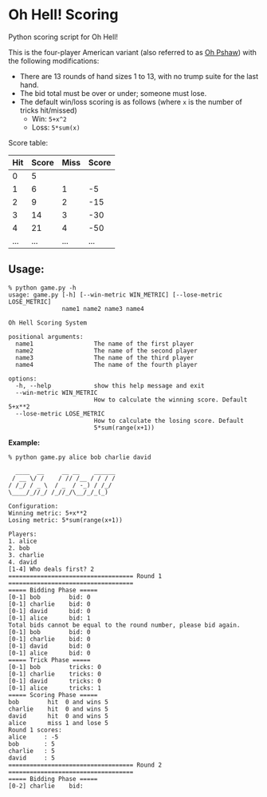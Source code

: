 # Oh Hell! Scoring

Python scoring script for Oh Hell!

This is the four-player American variant (also referred to as [Oh Pshaw](https://en.wikipedia.org/wiki/Oh_hell#Oh_Pshaw)) with the following modifications:

- There are 13 rounds of hand sizes 1 to 13, with no trump suite for the last hand.
- The bid total must be over or under; someone must lose.
- The default win/loss scoring is as follows (where `x` is the number of tricks hit/missed)
  - Win: `5+x^2`
  - Loss: `5*sum(x)`

Score table:

| Hit | Score | Miss | Score |
| --- | ----- | ---- | ----- |
| 0   | 5     |      |       |
| 1   | 6     | 1    | -5    |
| 2   | 9     | 2    | -15   |
| 3   | 14    | 3    | -30   |
| 4   | 21    | 4    | -50   |
| ... | ...   | ...  | ...   |

## Usage:

```
% python game.py -h
usage: game.py [-h] [--win-metric WIN_METRIC] [--lose-metric LOSE_METRIC]
               name1 name2 name3 name4

Oh Hell Scoring System

positional arguments:
  name1                 The name of the first player
  name2                 The name of the second player
  name3                 The name of the third player
  name4                 The name of the fourth player

options:
  -h, --help            show this help message and exit
  --win-metric WIN_METRIC
                        How to calculate the winning score. Default 5+x**2
  --lose-metric LOSE_METRIC
                        How to calculate the losing score. Default
                        5*sum(range(x+1))
```

**Example:**

```
% python game.py alice bob charlie david

  ____  __     __ __    ______
 / __ \/ /    / // /__ / / / /
/ /_/ / _ \  / _  / -_) / /_/ 
\____/_//_/ /_//_/\__/_/_(_)  

Configuration:
Winning metric: 5+x**2
Losing metric: 5*sum(range(x+1))

Players:
1. alice
2. bob
3. charlie
4. david
[1-4] Who deals first? 2
=================================== Round 1 ===================================
===== Bidding Phase =====
[0-1] bob        bid: 0
[0-1] charlie    bid: 0
[0-1] david      bid: 0
[0-1] alice      bid: 1
Total bids cannot be equal to the round number, please bid again.
[0-1] bob        bid: 0
[0-1] charlie    bid: 0
[0-1] david      bid: 0
[0-1] alice      bid: 0
===== Trick Phase =====
[0-1] bob        tricks: 0
[0-1] charlie    tricks: 0
[0-1] david      tricks: 0
[0-1] alice      tricks: 1
===== Scoring Phase =====
bob        hit  0 and wins 5
charlie    hit  0 and wins 5
david      hit  0 and wins 5
alice      miss 1 and lose 5
Round 1 scores:
alice     : -5
bob       : 5
charlie   : 5
david     : 5
=================================== Round 2 ===================================
===== Bidding Phase =====
[0-2] charlie    bid:
```